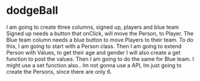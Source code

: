 # dodgeBall

I am going to create three columns, signed up, players and blue team
Signed up needs a button that onClick, will move the Person, to Player. 
The Blue team column needs a blue button to move Players to their team.
To do this, I am going to start with a Person class.
Then I am going to extend Person with Values, to get their age and gender
I will also create a get function to post the values.
Then I am going to do the same for Blue team.
I might use a set function also..
Im not gonna use a API, Im just going to create the Persons, since there are only 6.
